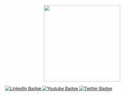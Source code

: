 <div id="header" align="center">
  <img src="https://media.giphy.com/media/v1.Y2lkPTc5MGI3NjExOWtkZmdpYWsyeHBlcHVvczI1aTlxNzV5bHo0NWRqNm4xMWI2bWMyciZlcD12MV9pbnRlcm5hbF9naWZfYnlfaWQmY3Q9cw/h1QmJxwoCr19BtTkGt/giphy.gif"       
      width="250" height="250" frameBorder="0" class="giphy-embed" allowFullScreen>
<!--   <img src="https://media.giphy.com/media/v1.Y2lkPTc5MGI3NjExemd3bzA3ZGNtenplMWxkZzdlYmEwdHl1bTFteGw5ZHlwc2ZzeTV3cyZlcD12MV9pbnRlcm5hbF9naWZfYnlfaWQmY3Q9cw/KESQSCbtsnzq/giphy.gif"
    width="200" height="200" frameBorder="0" class="giphy-embed" allowFullScreen> -->
  <p>
    <a href="https://giphy.com/stickers/TRANS-EU-lodz-hyperlog-trans-info-h1QmJxwoCr19BtTkGt"></a>
  </p>
</div>
<div id="badges">
  <a href="https://www.linkedin.com/in/jcurtisdeveloper">
    <img src="https://img.shields.io/badge/LinkedIn-blue?style=for-the-badge&logo=linkedin&logoColor=white" 
         alt="LinkedIn Badge"/>
  </a>
  <a href="https://www.youtube.com">
    <img src="https://img.shields.io/badge/YouTube-red?style=for-the-badge&logo=youtube&logoColor=white" 
         alt="Youtube Badge"/>
  </a>
  <a href="https://www.twitter.com">
    <img src="https://img.shields.io/badge/Twitter-blue?style=for-the-badge&logo=twitter&logoColor=white" 
         alt="Twitter Badge"/>
  </a>  
</div>
